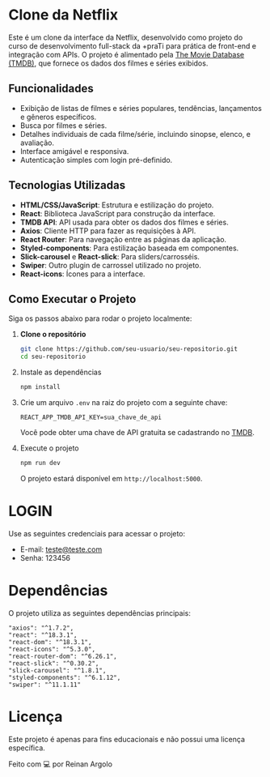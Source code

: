 # Clone da Netflix

Este é um clone da interface da Netflix, desenvolvido como projeto do curso de desenvolvimento full-stack da +praTi para prática de front-end e integração com APIs. O projeto é alimentado pela [The Movie Database (TMDB)](https://www.themoviedb.org/), que fornece os dados dos filmes e séries exibidos.

## Funcionalidades

- Exibição de listas de filmes e séries populares, tendências, lançamentos e gêneros específicos.
- Busca por filmes e séries.
- Detalhes individuais de cada filme/série, incluindo sinopse, elenco, e avaliação.
- Interface amigável e responsiva.
- Autenticação simples com login pré-definido.

## Tecnologias Utilizadas

- **HTML/CSS/JavaScript**: Estrutura e estilização do projeto.
- **React**: Biblioteca JavaScript para construção da interface.
- **TMDB API**: API usada para obter os dados dos filmes e séries.
- **Axios**: Cliente HTTP para fazer as requisições à API.
- **React Router**: Para navegação entre as páginas da aplicação.
- **Styled-components**: Para estilização baseada em componentes.
- **Slick-carousel** e **React-slick**: Para sliders/carrosséis.
- **Swiper**: Outro plugin de carrossel utilizado no projeto.
- **React-icons**: Ícones para a interface.

## Como Executar o Projeto

Siga os passos abaixo para rodar o projeto localmente:

1. **Clone o repositório**

   ```bash
   git clone https://github.com/seu-usuario/seu-repositorio.git
   cd seu-repositorio

2. Instale as dependências

   ```bash
   npm install
   ```

3. Crie um arquivo `.env` na raiz do projeto com a seguinte chave:

   ```env
   REACT_APP_TMDB_API_KEY=sua_chave_de_api
   ```

   Você pode obter uma chave de API gratuita se cadastrando no [TMDB](https://www.themoviedb.org/).

4. Execute o projeto

   ```bash
   npm run dev
   ```

   O projeto estará disponível em `http://localhost:5000`.


# LOGIN

Use as seguintes credenciais para acessar o projeto:

- E-mail: teste@teste.com
- Senha: 123456

# Dependências

O projeto utiliza as seguintes dependências principais:
```
"axios": "^1.7.2",
"react": "^18.3.1",
"react-dom": "^18.3.1",
"react-icons": "^5.3.0",
"react-router-dom": "^6.26.1",
"react-slick": "^0.30.2",
"slick-carousel": "^1.8.1",
"styled-components": "^6.1.12",
"swiper": "^11.1.11"
```

# Licença
Este projeto é apenas para fins educacionais e não possui uma licença específica. 

Feito com 💻 por Reinan Argolo



